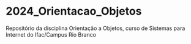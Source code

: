 # 2024_Orientacao_Objetos
Repositório da disciplina Orientação a Objetos, curso de Sistemas para Internet do Ifac/Campus Rio Branco
